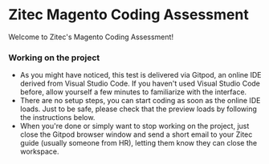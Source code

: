 # Zitec Magento Coding Assessment

Welcome to Zitec's Magento Coding Assessment!

### Working on the project

* As you might have noticed, this test is delivered via Gitpod, an online IDE derived from Visual Studio Code. If you
  haven't used Visual Studio Code before, allow yourself a few minutes to familiarize with the interface.
* There are no setup steps, you can start coding as soon as the online IDE loads. Just to be safe, please check that
  the preview loads by following the instructions below.
* When you're done or simply want to stop working on the project, just close the Gitpod browser window and send a short
  email to your Zitec guide (usually someone from HR), letting them know they can close the workspace.
